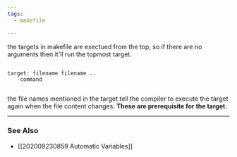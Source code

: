 ```yaml
---
tags:
  - makefile  

---
```

the targets in makefile are exectued from the top, so if there are no arguments then it'll run the topmost target.

```make

target: filename filename ..
	command
	
```

the file names mentioned in the target tell the compiler to execute the target again when the file content changes. **These are prerequisite for the target.**

---
### See Also
- [[202009230859 Automatic Variables]]

